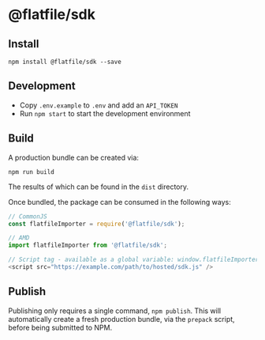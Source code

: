 # @flatfile/sdk

## Install
```
npm install @flatfile/sdk --save
```

## Development
- Copy `.env.example` to `.env` and add an `API_TOKEN`
- Run `npm start` to start the development environment

## Build
A production bundle can be created via:
```
npm run build
```
The results of which can be found in the `dist` directory.

Once bundled, the package can be consumed in the following ways:
```js
// CommonJS
const flatfileImporter = require('@flatfile/sdk');

// AMD
import flatfileImporter from '@flatfile/sdk';

// Script tag - available as a global variable: window.flatfileImporter 
<script src="https://example.com/path/to/hosted/sdk.js" />
```

## Publish
Publishing only requires a single command, `npm publish`. This will automatically create a fresh production bundle, via 
the `prepack` script, before being submitted to NPM.
